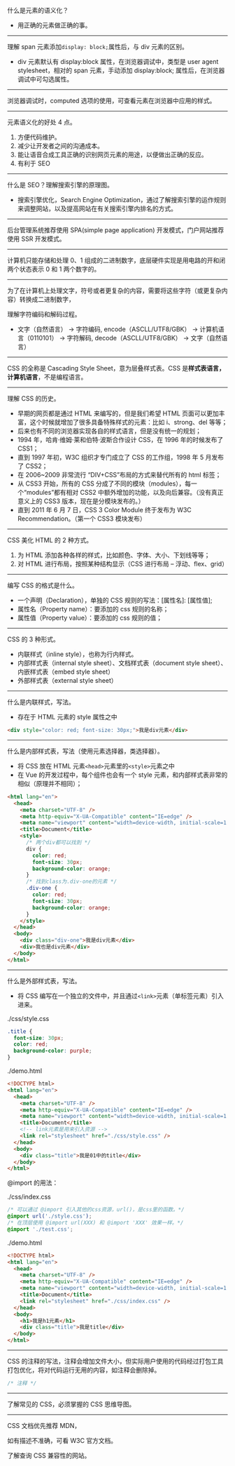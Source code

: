 什么是元素的语义化？

- 用正确的元素做正确的事。

---

理解 span 元素添加`display: block;`属性后，与 div 元素的区别。

- div 元素默认有 display:block 属性，在浏览器调试中，类型是 user agent stylesheet，相对的 span 元素，手动添加 display:block; 属性后，在浏览器调试中可勾选属性。

---

浏览器调试时，computed 选项的使用，可查看元素在浏览器中应用的样式。

---

元素语义化的好处 4 点。

1. 方便代码维护。
2. 减少让开发者之间的沟通成本。
3. 能让语音合成工具正确的识别网页元素的用途，以便做出正确的反应。
4. 有利于 SEO

---

什么是 SEO？理解搜索引擎的原理图。

- 搜索引擎优化，Search Engine Optimization，通过了解搜索引擎的运作规则来调整网站，以及提高网站在有关搜索引擎内排名的方式。

---

后台管理系统推荐使用 SPA(simple page application) 开发模式，门户网站推荐使用 SSR 开发模式。

---

计算机只能存储和处理 0、1 组成的二进制数字，底层硬件实现是用电路的开和闭两个状态表示 0 和 1 两个数字的。

---

为了在计算机上处理文字，符号或者更复杂的内容，需要将这些字符（或更复杂内容）转换成二进制数字，

理解字符编码和解码过程。

- 文字（自然语言） -> 字符编码, encode（ASCLL/UTF8/GBK） -> 计算机语言（0110101） -> 字符解码, decode（ASCLL/UTF8/GBK） -> 文字（自然语言）

---

CSS 的全称是 Cascading Style Sheet，意为层叠样式表。CSS 是**样式表语言，计算机语言**，不是编程语言。

---

理解 CSS 的历史。

- 早期的网页都是通过 HTML 来编写的，但是我们希望 HTML 页面可以更加丰富，这个时候就增加了很多具备特殊样式的元素：比如 i、strong、del 等等；
- 后来也有不同的浏览器实现各自的样式语言，但是没有统一的规划；
- 1994 年，哈肯·维姆·莱和伯特·波斯合作设计 CSS，在 1996 年的时候发布了 CSS1；
- 直到 1997 年初，W3C 组织才专门成立了 CSS 的工作组，1998 年 5 月发布了 CSS2；
- 在 2006~2009 非常流行 “DIV+CSS”布局的方式来替代所有的 html 标签；
- 从 CSS3 开始，所有的 CSS 分成了不同的模块（modules），每一个“modules”都有相对 CSS2 中额外增加的功能，以及向后兼容。（没有真正意义上的 CSS3 版本，现在是分模块发布的。）
- 直到 2011 年 6 月 7 日，CSS 3 Color Module 终于发布为 W3C Recommendation。（第一个 CSS3 模块发布）

---

CSS 美化 HTML 的 2 种方式。

1. 为 HTML 添加各种各样的样式，比如颜色、字体、大小、下划线等等；
2. 对 HTML 进行布局，按照某种结构显示（CSS 进行布局 – 浮动、flex、grid）

---

编写 CSS 的格式是什么。

- 一个声明（Declaration），单独的 CSS 规则的写法：[属性名]: [属性值];
- 属性名（Property name）：要添加的 css 规则的名称；
- 属性值（Property value）：要添加的 css 规则的值；

---

CSS 的 3 种形式。

- 内联样式（inline style），也称为行内样式。
- 内部样式表（internal style sheet）、文档样式表（document style sheet）、内嵌样式表（embed style sheet）
- 外部样式表（external style sheet）

---

什么是内联样式，写法。

- 存在于 HTML 元素的 style 属性之中

```html
<div style="color: red; font-size: 30px;">我是div元素</div>
```

---

什么是内部样式表，写法（使用元素选择器，类选择器）。

- 将 CSS 放在 HTML 元素`<head>`元素里的`<style>`元素之中
- 在 Vue 的开发过程中，每个组件也会有一个 style 元素，和内部样式表非常的相似（原理并不相同）；

```html
<html lang="en">
  <head>
    <meta charset="UTF-8" />
    <meta http-equiv="X-UA-Compatible" content="IE=edge" />
    <meta name="viewport" content="width=device-width, initial-scale=1.0" />
    <title>Document</title>
    <style>
      /* 两个div都可以找到 */
      div {
        color: red;
        font-size: 30px;
        background-color: orange;
      }
      /* 找到class为.div-one的元素 */
      .div-one {
        color: red;
        font-size: 30px;
        background-color: orange;
      }
    </style>
  </head>
  <body>
    <div class="div-one">我是div元素</div>
    <div>我也是div元素</div>
  </body>
</html>
```

---

什么是外部样式表，写法。

- 将 CSS 编写在一个独立的文件中，并且通过`<link>`元素（单标签元素）引入进来。

./css/style.css

```css
.title {
  font-size: 30px;
  color: red;
  background-color: purple;
}
```

./demo.html

```html
<!DOCTYPE html>
<html lang="en">
  <head>
    <meta charset="UTF-8" />
    <meta http-equiv="X-UA-Compatible" content="IE=edge" />
    <meta name="viewport" content="width=device-width, initial-scale=1.0" />
    <title>Document</title>
    <!-- link元素是用来引入资源 -->
    <link rel="stylesheet" href="./css/style.css" />
  </head>
  <body>
    <div class="title">我是01中的title</div>
  </body>
</html>
```

@import 的用法：

./css/index.css

```css
/* 可以通过 @import 引入其他的css资源，url()，是css里的函数。*/
@import url('./style.css');
/* 在顶层使用 @import url(XXX) 和 @import 'XXX' 效果一样。*/
@import './test.css';
```

./demo.html

```html
<!DOCTYPE html>
<html lang="en">
  <head>
    <meta charset="UTF-8" />
    <meta http-equiv="X-UA-Compatible" content="IE=edge" />
    <meta name="viewport" content="width=device-width, initial-scale=1.0" />
    <title>Document</title>
    <link rel="stylesheet" href="./css/index.css" />
  </head>
  <body>
    <h1>我是h1元素</h1>
    <div class="title">我是title</div>
  </body>
</html>
```

---

CSS 的注释的写法，注释会增加文件大小，但实际用户使用的代码经过打包工具打包优化，将对代码运行无用的内容，如注释会删除掉。

```css
/* 注释 */
```

---

了解常见的 CSS，必须掌握的 CSS 思维导图。

---

CSS 文档优先推荐 MDN，

[MDN CSS]: https://developer.mozilla.org/en-US/docs/Web/CSS/Reference

如有描述不准确，可看 W3C 官方文档。

[W3C CSS]: https://www.w3.org/TR/?tag=css

了解查询 CSS 兼容性的网站。

[caniuse]: https://caniuse.com/
